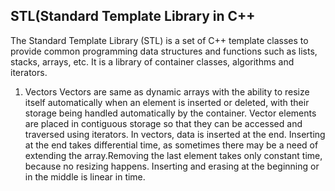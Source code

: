 ## STL(Standard Template Library in C++
The Standard Template Library (STL) is a set of C++ template classes to provide common programming data structures and functions such as lists, stacks, arrays, etc. It is a library of container classes, algorithms and iterators. 

1. Vectors
Vectors are same as dynamic arrays with the ability to resize itself automatically when an element is inserted or deleted, with their storage being handled automatically by the container. Vector elements are placed in contiguous storage so that they can be accessed and traversed using iterators. In vectors, data is inserted at the end. Inserting at the end takes differential time, as sometimes there may be a need of extending the array.Removing the last element takes only constant time, because no resizing happens. Inserting and erasing at the beginning or in the middle is linear in time.
